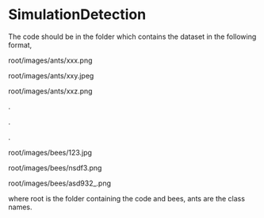 # SimulationDetection

The code should be in the folder which contains the dataset in the following format,

root/images/ants/xxx.png

root/images/ants/xxy.jpeg

root/images/ants/xxz.png

. 

. 

. 

root/images/bees/123.jpg 

root/images/bees/nsdf3.png 

root/images/bees/asd932_.png 

where root is the folder containing the code and bees, ants are the class names.
